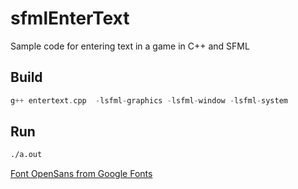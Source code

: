 # sfmlEnterText
Sample code for entering text in a game in C++ and SFML
## Build

```c++
g++ entertext.cpp  -lsfml-graphics -lsfml-window -lsfml-system
```

## Run
```bash
./a.out
```


[Font OpenSans from Google Fonts](https://fonts.google.com/specimen/Open+Sans)
